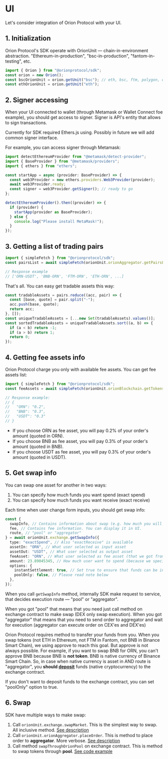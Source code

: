 # UI

Let's consider integration of Orion Protocol with your UI.

## 1. Initialization

Orion Protocol's SDK operate with OrionUnit — chain-in-environment abstraction. "Ethereum-in-production", "bsc-in-production", "fantom-in-testing", etc.

```ts
import { Orion } from "@orionprotocol/sdk";
const orion = new Orion();
const bscOrionUnit = orion.getUnit("bsc"); // eth, bsc, ftm, polygon, okc available
const ethOrionUnit = orion.getUnit("eth");
```

## 2. Signer accessing

When your UI connected to wallet (through Metamask or Wallet Connect foe example), you should get access to signer.
Signer is API's entity that allows to sign transactions.

Currently for SDK required Ethers.js using. Possibly in future we will add common signer interface.

For example, you can access signer through Metamask:

```ts
import detectEthereumProvider from "@metamask/detect-provider";
import { BaseProvider } from "@metamask/providers";
import { ethers } from "ethers";

const startApp = async (provider: BaseProvider) => {
  const web3Provider = new ethers.providers.Web3Provider(provider);
  await web3Provider.ready;
  const signer = web3Provider.getSigner(); // ready to go
};

detectEthereumProvider().then((provider) => {
  if (provider) {
    startApp(provider as BaseProvider);
  } else {
    console.log("Please install MetaMask!");
  }
});
```

## 3. Getting a list of trading pairs

```ts
import { simpleFetch } from "@orionprotocol/sdk";
const pairsList = await simpleFetch(orionUnit.orionAggregator.getPairsList)();

// Response example
// ['ORN-USDT', 'BNB-ORN', 'FTM-ORN', 'ETH-ORN', ...]
```

That's all. You can easy get tradable assets this way:

```ts
const tradableAssets = pairs.reduce((acc, pair) => {
  const [base, quote] = pair.split("-");
  acc.push(base, quote);
  return acc;
}, []);
const uniqueTradableAssets = [...new Set(tradableAssets).values()];
const sortedTradableAssets = uniqueTradableAssets.sort((a, b) => {
  if (a < b) return -1;
  if (a > b) return 1;
  return 0;
});
```

## 4. Getting fee assets info

Orion Protocol charge you only with available fee assets. You can get fee assets list:

```ts
import { simpleFetch } from "@orionprotocol/sdk";
const feeAssets = await simpleFetch(orionUnit.orionBlockchain.getTokensFee)();

// Response example:
// {
//   "ORN": "0.2",
//   "BNB": "0.3",
//   "USDT": "0.3"
// }
```

- If you choose ORN as fee asset, you will pay 0.2% of your order's amount (quoted in ORN).
- If you choose BNB as fee asset, you will pay 0.3% of your order's amount (quoted in BNB).
- If you choose USDT as fee asset, you will pay 0.3% of your order's amount (quoted in USDT).

## 5. Get swap info

You can swap one asset for another in two ways:

1. You can specify how much funds you want spend (exact spend)
2. You can specify how much funds you want receive (exact receive)

Each time when user change form inputs, you should get swap info:

```ts
const {
  swapInfo, // Contains information about swap (e.g. how much you will receive, how much you will spend, price)
  fee, // Contains fee information. You can display it in UI.
  route, // "pool" or "aggregator"
} = await orionUnit.exchange.getSwapInfo({
  type: "exactSpend", // Also "exactReceive" is available
  assetIn: "ORN", // What user selected as input asset
  assetOut: "USDT", // What user selected as output asset
  feeAsset: "ORN", // What user selected as fee asset (that we got from previous step)
  amount: 23.89045345, // How much user want to spend (because we specified "exactSpend" in "type" param)
  options: {
    instantSettlement: true, // Set true to ensure that funds can be instantly transferred to wallet (otherwise, there is a possibility of receiving funds to the balance of the exchange contract)
    poolOnly: false, // Please read note below
  },
});
```

When you call `getSwapInfo` method, internally SDK make request to service, that decides execution route — "pool" or "aggregator".

When you got "pool" that means that you need just call method on exchange contract to make swap (DEX only swap execution).
When you got "aggregator" that means that you need to send order to aggregator and wait for execution (aggregator can execute order on CEX'es and DEX'es)

Orion Protocol requires method to transfer your funds from you. When you swap tokens (not ETH in Ethereum, not FTM in Fantom, not BNB in Binance Smart Chain), we using approve to reach this goal. But approve is not always possible. For example, if you want to swap BNB for ORN, you can't approve BNB because BNB is **not token**. BNB is native currency of Binance Smart Chain. So, in case when native currency is asset in AND route is "aggregator", you **should [deposit](../README.md#deposit)** funds (native cryptocurrency) to the exchange contract.

If you don't want to deposit funds to the exchange contract, you can set "poolOnly" option to true.

## 6. Swap

SDK have multiple ways to make swap:

1. Call `orionUnit.exchange.swapMarket`. This is the simplest way to swap. All inclusive method. [See description](../README.md#make-swap-market)
2. Call `orionUnit.orionAggregator.placeOrder`. This is method to place order to **aggregator**. More verbose. [See description](../README.md#place-order-in-orion-aggregator)
3. Call method `swapThroughOrionPool` on exchange contract. This is method to swap tokens through **pool**. [See code example](../src/OrionUnit/Exchange/swapMarket.ts)
